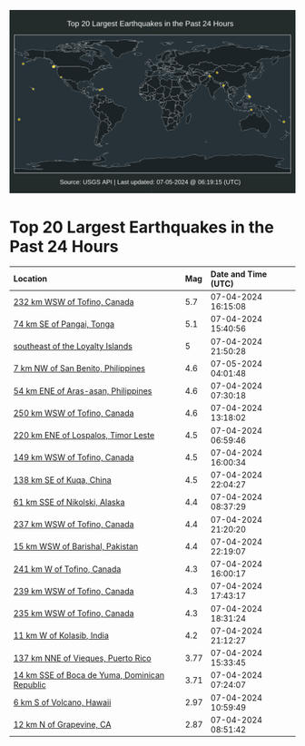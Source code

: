![Map](./map.png)

# Top 20 Largest Earthquakes in the Past 24 Hours

| Location | Mag | Date and Time (UTC) |
|:---|:---|:---|
| [232 km WSW of Tofino, Canada](https://earthquake.usgs.gov/earthquakes/eventpage/us7000mx3m) | 5.7 | 07-04-2024 16:15:08 |
| [74 km SE of Pangai, Tonga](https://earthquake.usgs.gov/earthquakes/eventpage/us7000mx39) | 5.1 | 07-04-2024 15:40:56 |
| [southeast of the Loyalty Islands](https://earthquake.usgs.gov/earthquakes/eventpage/us7000mx52) | 5 | 07-04-2024 21:50:28 |
| [7 km NW of San Benito, Philippines](https://earthquake.usgs.gov/earthquakes/eventpage/us7000mx64) | 4.6 | 07-05-2024 04:01:48 |
| [54 km ENE of Aras-asan, Philippines](https://earthquake.usgs.gov/earthquakes/eventpage/us7000mx0l) | 4.6 | 07-04-2024 07:30:18 |
| [250 km WSW of Tofino, Canada](https://earthquake.usgs.gov/earthquakes/eventpage/us7000mx23) | 4.6 | 07-04-2024 13:18:02 |
| [220 km ENE of Lospalos, Timor Leste](https://earthquake.usgs.gov/earthquakes/eventpage/us7000mx0g) | 4.5 | 07-04-2024 06:59:46 |
| [149 km WSW of Tofino, Canada](https://earthquake.usgs.gov/earthquakes/eventpage/at00sg3wgy) | 4.5 | 07-04-2024 16:00:34 |
| [138 km SE of Kuqa, China](https://earthquake.usgs.gov/earthquakes/eventpage/us7000mx54) | 4.5 | 07-04-2024 22:04:27 |
| [61 km SSE of Nikolski, Alaska](https://earthquake.usgs.gov/earthquakes/eventpage/us7000mx0w) | 4.4 | 07-04-2024 08:37:29 |
| [237 km WSW of Tofino, Canada](https://earthquake.usgs.gov/earthquakes/eventpage/us7000mx4w) | 4.4 | 07-04-2024 21:20:20 |
| [15 km WSW of Barishal, Pakistan](https://earthquake.usgs.gov/earthquakes/eventpage/us7000mx56) | 4.4 | 07-04-2024 22:19:07 |
| [241 km W of Tofino, Canada](https://earthquake.usgs.gov/earthquakes/eventpage/us7000mx3h) | 4.3 | 07-04-2024 16:00:17 |
| [239 km WSW of Tofino, Canada](https://earthquake.usgs.gov/earthquakes/eventpage/us7000mx40) | 4.3 | 07-04-2024 17:43:17 |
| [235 km WSW of Tofino, Canada](https://earthquake.usgs.gov/earthquakes/eventpage/us7000mx45) | 4.3 | 07-04-2024 18:31:24 |
| [11 km W of Kolasib, India](https://earthquake.usgs.gov/earthquakes/eventpage/us7000mx4s) | 4.2 | 07-04-2024 21:12:27 |
| [137 km NNE of Vieques, Puerto Rico](https://earthquake.usgs.gov/earthquakes/eventpage/pr2024186001) | 3.77 | 07-04-2024 15:33:45 |
| [14 km SSE of Boca de Yuma, Dominican Republic](https://earthquake.usgs.gov/earthquakes/eventpage/pr2024186000) | 3.71 | 07-04-2024 07:24:07 |
| [6 km S of Volcano, Hawaii](https://earthquake.usgs.gov/earthquakes/eventpage/hv74314541) | 2.97 | 07-04-2024 10:59:49 |
| [12 km N of Grapevine, CA](https://earthquake.usgs.gov/earthquakes/eventpage/ci40648447) | 2.87 | 07-04-2024 08:51:42 |
